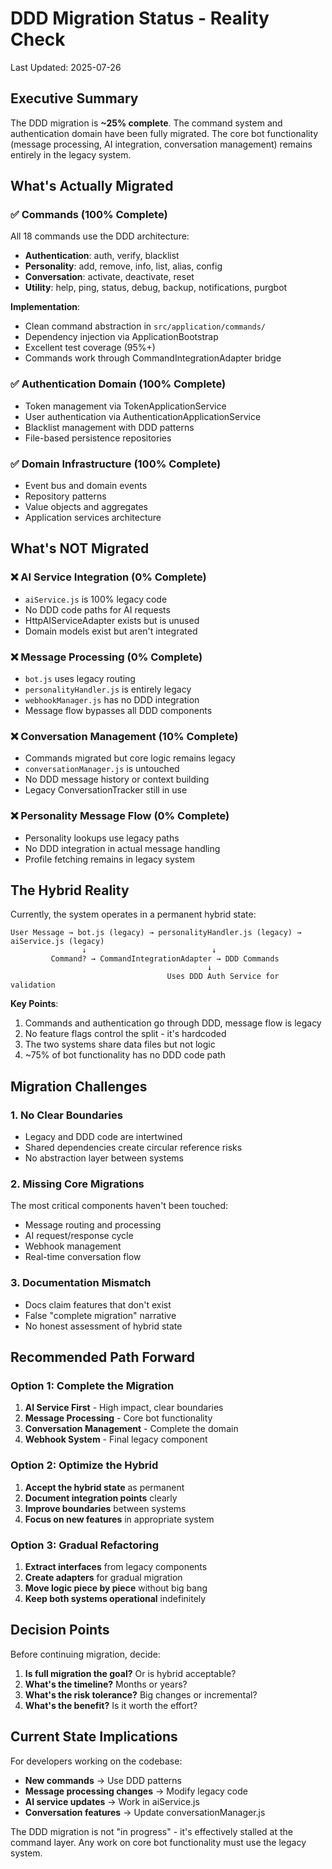 # DDD Migration Status - Reality Check

Last Updated: 2025-07-26

## Executive Summary

The DDD migration is **~25% complete**. The command system and authentication domain have been fully migrated. The core bot functionality (message processing, AI integration, conversation management) remains entirely in the legacy system.

## What's Actually Migrated

### ✅ Commands (100% Complete)
All 18 commands use the DDD architecture:
- **Authentication**: auth, verify, blacklist
- **Personality**: add, remove, info, list, alias, config  
- **Conversation**: activate, deactivate, reset
- **Utility**: help, ping, status, debug, backup, notifications, purgbot

**Implementation**:
- Clean command abstraction in `src/application/commands/`
- Dependency injection via ApplicationBootstrap
- Excellent test coverage (95%+)
- Commands work through CommandIntegrationAdapter bridge

### ✅ Authentication Domain (100% Complete)
- Token management via TokenApplicationService
- User authentication via AuthenticationApplicationService
- Blacklist management with DDD patterns
- File-based persistence repositories

### ✅ Domain Infrastructure (100% Complete)
- Event bus and domain events
- Repository patterns
- Value objects and aggregates
- Application services architecture

## What's NOT Migrated

### ❌ AI Service Integration (0% Complete)
- `aiService.js` is 100% legacy code
- No DDD code paths for AI requests
- HttpAIServiceAdapter exists but is unused
- Domain models exist but aren't integrated

### ❌ Message Processing (0% Complete)
- `bot.js` uses legacy routing
- `personalityHandler.js` is entirely legacy
- `webhookManager.js` has no DDD integration
- Message flow bypasses all DDD components

### ❌ Conversation Management (10% Complete)
- Commands migrated but core logic remains legacy
- `conversationManager.js` is untouched
- No DDD message history or context building
- Legacy ConversationTracker still in use

### ❌ Personality Message Flow (0% Complete)
- Personality lookups use legacy paths
- No DDD integration in actual message handling
- Profile fetching remains in legacy system

## The Hybrid Reality

Currently, the system operates in a permanent hybrid state:

```
User Message → bot.js (legacy) → personalityHandler.js (legacy) → aiService.js (legacy)
                ↓                            ↓
         Command? → CommandIntegrationAdapter → DDD Commands
                                            ↓
                                   Uses DDD Auth Service for validation
```

**Key Points**:
1. Commands and authentication go through DDD, message flow is legacy
2. No feature flags control the split - it's hardcoded
3. The two systems share data files but not logic
4. ~75% of bot functionality has no DDD code path

## Migration Challenges

### 1. No Clear Boundaries
- Legacy and DDD code are intertwined
- Shared dependencies create circular reference risks
- No abstraction layer between systems

### 2. Missing Core Migrations
The most critical components haven't been touched:
- Message routing and processing
- AI request/response cycle
- Webhook management
- Real-time conversation flow

### 3. Documentation Mismatch
- Docs claim features that don't exist
- False "complete migration" narrative
- No honest assessment of hybrid state

## Recommended Path Forward

### Option 1: Complete the Migration
1. **AI Service First** - High impact, clear boundaries
2. **Message Processing** - Core bot functionality
3. **Conversation Management** - Complete the domain
4. **Webhook System** - Final legacy component

### Option 2: Optimize the Hybrid
1. **Accept the hybrid state** as permanent
2. **Document integration points** clearly
3. **Improve boundaries** between systems
4. **Focus on new features** in appropriate system

### Option 3: Gradual Refactoring
1. **Extract interfaces** from legacy components
2. **Create adapters** for gradual migration
3. **Move logic piece by piece** without big bang
4. **Keep both systems operational** indefinitely

## Decision Points

Before continuing migration, decide:

1. **Is full migration the goal?** Or is hybrid acceptable?
2. **What's the timeline?** Months or years?
3. **What's the risk tolerance?** Big changes or incremental?
4. **What's the benefit?** Is it worth the effort?

## Current State Implications

For developers working on the codebase:

- **New commands** → Use DDD patterns
- **Message processing changes** → Modify legacy code
- **AI service updates** → Work in aiService.js
- **Conversation features** → Update conversationManager.js

The DDD migration is not "in progress" - it's effectively stalled at the command layer. Any work on core bot functionality must use the legacy system.
